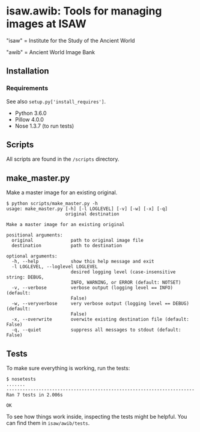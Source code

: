 # isaw.awib: Tools for managing images at ISAW

"isaw" = Institute for the Study of the Ancient World

"awib" = Ancient World Image Bank

## Installation

### Requirements

See also ```setup.py['install_requires']```.

 - Python 3.6.0
 - Pillow 4.0.0 
 - Nose 1.3.7 (to run tests)

## Scripts

All scripts are found in the ```/scripts``` directory. 

## make_master.py

Make a master image for an existing original.

```
$ python scripts/make_master.py -h
usage: make_master.py [-h] [-l LOGLEVEL] [-v] [-w] [-x] [-q]
                      original destination

Make a master image for an existing original

positional arguments:
  original              path to original image file
  destination           path to destination

optional arguments:
  -h, --help            show this help message and exit
  -l LOGLEVEL, --loglevel LOGLEVEL
                        desired logging level (case-insensitive string: DEBUG,
                        INFO, WARNING, or ERROR (default: NOTSET)
  -v, --verbose         verbose output (logging level == INFO) (default:
                        False)
  -w, --veryverbose     very verbose output (logging level == DEBUG) (default:
                        False)
  -x, --overwrite       overwite existing destination file (default: False)
  -q, --quiet           suppress all messages to stdout (default: False)
```

## Tests

To make sure everything is working, run the tests:

```
$ nosetests
.......
----------------------------------------------------------------------
Ran 7 tests in 2.006s

OK
```

To see how things work inside, inspecting the tests might be helpful. You can find them in ```isaw/awib/tests```. 



